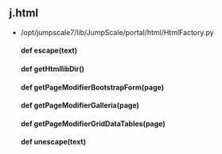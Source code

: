 ## j.html

- /opt/jumpscale7/lib/JumpScale/portal/html/HtmlFactory.py

    #### def escape(text) 
    #### def getHtmllibDir() 
    #### def getPageModifierBootstrapForm(page) 
    #### def getPageModifierGalleria(page) 
    #### def getPageModifierGridDataTables(page) 
    #### def unescape(text) 
